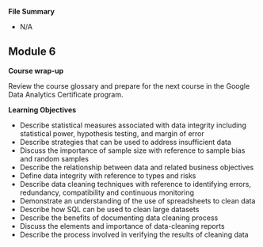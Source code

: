**File Summary**
- N/A

## Module 6

**Course wrap-up**

Review the course glossary and prepare for the next course in the Google Data Analytics Certificate program.

**Learning Objectives**
- Describe statistical measures associated with data integrity including statistical power, hypothesis testing, and margin of error
- Describe strategies that can be used to address insufficient data
- Discuss the importance of sample size with reference to sample bias and random samples
- Describe the relationship between data and related business objectives
- Define data integrity with reference to types and risks
- Describe data cleaning techniques with reference to identifying errors, redundancy, compatibility and continuous monitoring
- Demonstrate an understanding of the use of spreadsheets to clean data
- Describe how SQL can be used to clean large datasets
- Describe the benefits of documenting data cleaning process
- Discuss the elements and importance of data-cleaning reports
- Describe the process involved in verifying the results of cleaning data
